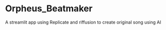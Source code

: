 # Orpheus_Beatmaker
A streamlit app using Replicate and riffusion to create original song using AI 
